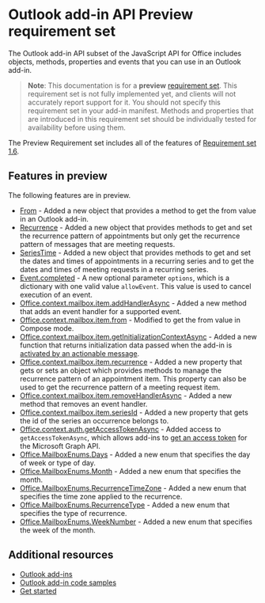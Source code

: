 # Outlook add-in API Preview requirement set

The Outlook add-in API subset of the JavaScript API for Office includes objects, methods, properties and events that you can use in an Outlook add-in.

> **Note**: This documentation is for a **preview** [requirement set](/javascript/office/requirement-sets/outlook-api-requirement-sets). This requirement set is not fully implemented yet, and clients will not accurately report support for it. You should not specify this requirement set in your add-in manifest. Methods and properties that are introduced in this requirement set should be individually tested for availability before using them.

The Preview Requirement set includes all of the features of [Requirement set 1.6](../requirement-set-1.6/outlook-requirement-set-1.6.md). 

## Features in preview

The following features are in preview.

- [From](/javascript/api/office/office.From) - Added a new object that provides a method to get the from value in an Outlook add-in.
- [Recurrence](/javascript/api/office/office.Recurrence) - Added a new object that provides methods to get and set the recurrence pattern of appointments but only get the recurrence pattern of messages that are meeting requests.
- [SeriesTime](/javascript/api/office/office.SeriesTime) - Added a new object that provides methods to get and set the dates and times of appointments in a recurring series and to get the dates and times of meeting requests in a recurring series.
- [Event.completed](/javascript/api/office/office.event) - A new optional parameter `options`, which is a dictionary with one valid value `allowEvent`. This value is used to cancel execution of an event.
- [Office.context.mailbox.item.addHandlerAsync](/Office-item.md#addhandlerasynceventtype-handler-options-callback) - Added a new method that adds an event handler for a supported event.
- [Office.context.mailbox.item.from](/Office-item.md#from-emailaddressdetailsfrom) - Modified to get the from value in Compose mode.
- [Office.context.mailbox.item.getInitializationContextAsync](/Office-item.md#getinitializationcontextasyncoptions-callback) - Added a new function that returns initialization data passed when the add-in is [activated by an actionable message](https://docs.microsoft.com/outlook/actionable-messages/invoke-add-in-from-actionable-message).
- [Office.context.mailbox.item.recurrence](/Office-item.md#nullable-recurrence-recurrence) - Added a new property that gets or sets an object which provides methods to manage the recurrence pattern of an appointment item. This property can also be used to get the recurrence pattern of a meeting request item.
- [Office.context.mailbox.item.removeHandlerAsync](/Office-item.md#removehandlerasynceventtype-handler-options-callback) - Added a new method that removes an event handler.
- [Office.context.mailbox.item.seriesId](/Office-item.md#nullable-seriesid-string) - Added a new property that gets the id of the series an occurrence belongs to.
- [Office.context.auth.getAccessTokenAsync](/javascript/api/office/office.auth) - Added access to `getAccessTokenAsync`, which allows add-ins to [get an access token](https://docs.microsoft.com/outlook/add-ins/authenticate-a-user-with-an-sso-token) for the Microsoft Graph API.
- [Office.MailboxEnums.Days](/javascript/api/office/office.mailboxenums.days) - Added a new enum that specifies the day of week or type of day. 
- [Office.MailboxEnums.Month](/javascript/api/office/office.mailboxenums.month) - Added a new enum that specifies the month.
- [Office.MailboxEnums.RecurrenceTimeZone](/javascript/api/office/office.mailboxenums.recurrencetimezone) - Added a new enum that specifies the time zone applied to the recurrence.
- [Office.MailboxEnums.RecurrenceType](/javascript/api/office/office.mailboxenums.recurrencetype) - Added a new enum that specifies the type of recurrence. 
- [Office.MailboxEnums.WeekNumber](/javascript/api/office/office.mailboxenums.weeknumber) - Added a new enum that specifies the week of the month.

## Additional resources

- [Outlook add-ins](https://docs.microsoft.com/outlook/add-ins/)
- [Outlook add-in code samples](https://developer.microsoft.com/outlook/gallery/?filterBy=Outlook,Samples,Add-ins)
- [Get started](https://docs.microsoft.com/outlook/add-ins/quick-start)